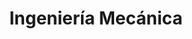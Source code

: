 ---
title: 'Ingeniería Mecánica'
description: 'Formación de ingenieros mecánicos especializados en el diseño y mantenimiento de sistemas mecánicos.'
nivel: 'Licenciatura'
curso: 'pregrado'
icon: 'Wrench'
color: '#9e9e9e'
area: 'tecnología'
ubicacion: 'C.A. El Sabino, Municipios: Tocópero, Dabajuro, Mene Mauroa, Carirubana, Zamora, Morón, Unión, Federación, Democracia, Veroes, Manuel Monge, Urachiche, Iribarren, Urumaco'
---